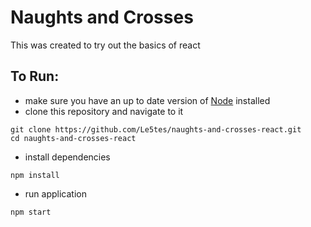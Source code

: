 # Naughts and Crosses

This was created to try out the basics of react

## To Run:

 - make sure you have an up to date version of [Node](https://nodejs.org/) installed
 - clone this repository and navigate to it 
 ```
 git clone https://github.com/Le5tes/naughts-and-crosses-react.git
 cd naughts-and-crosses-react 
 ```
 - install dependencies
 ```
 npm install
 ```
 - run application
 ```
 npm start
 ```
